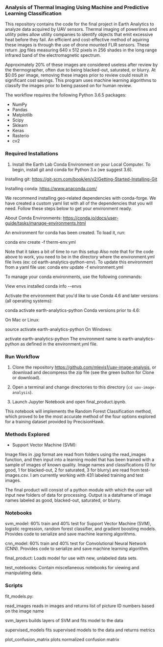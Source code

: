 ### Analysis of Thermal Imaging Using Machine and Predictive Learning Classification

This repository contains the code for the final project in Earth Analytics to analyze data acquired by UAV sensors. Thermal imaging of
powerlines and utility poles allow utility companies to identify objects that emit excessive heat before they fail. An efficient and cost-effective method of aquiring these images is through the use of drone mounted FLIR sensors. These return .jpg files measuring 640 x 512 pixels in 256 shades in the long range infrared band of the electromagnetic spectrum.

Approximately 20% of these images are considered useless after review by the thermographer, often due to being blacked-out, saturated, or blurry. At $0.05 per image, removing these images prior to review could result in significant cost savings. This program uses machine
learning algorithms to classify the images prior to being passed on for human review. 

The workflow requires the following Python 3.6.5 packages: 
* NumPy 
* Pandas  
* Matplotlib 
* Scipy 
* Sklearn 
* Keras
* Rasterio
* cv2

### Required Installations

1. Install the Earth Lab Conda Environment on your Local Computer.
To begin, install git and conda for Python 3.x (we suggest 3.6).

Installing git: https://git-scm.com/book/en/v2/Getting-Started-Installing-Git

Installing conda: https://www.anaconda.com/

We recommend installing geo-related dependencies with conda-forge. We have created a custom yaml list with all of the dependencies that you will need. Follow these steps below to get your environment ready.

About Conda Environments: https://conda.io/docs/user-guide/tasks/manage-environments.html

An environment for conda has been created. To load it, run:

conda env create -f therm-env.yml

Note that it takes a bit of time to run this setup
Also note that for the code above to work, you need to be in the directory where the environment.yml file lives (ex: cd earth-analytics-python-env).
To update this environment from a yaml file use: conda env update -f environment.yml

To manage your conda environments, use the following commands:

View envs installed
conda info --envs

Activate the environment that you'd like to use
Conda 4.6 and later versions (all operating systems):

conda activate earth-analytics-python
Conda versions prior to 4.6:

On Mac or Linux:

source activate earth-analytics-python
On Windows:

activate earth-analytics-python
The environment name is earth-analytics-python as defined in the environment.yml file.

### Run Workflow

1. Clone the repository https://github.com/mlevis1/uav-image-analysis, or download and decompress the zip file (see the green button for Clone or download). 

2. Open a terminal and change directories to this directory (`cd uav-image-analysis`).

3. Launch Jupyter Notebook and open final_product.ipynb.

This notebook will implements the Random Forest Classification method, which proved to be the most accurate method of the four options explored for a training dataset provided by PrecisionHawk. 

### Methods Explored 

* Support Vector Machine (SVM): 



Image files in .jpg format are read from folders using the read_images function, and then input into a learning model that has been
trained with a sample of images of known quality. Image names and classifications (0 for good, 1 for blacked-out, 2 for saturated, 3 for blurry) are read from test-images.csv. I am currently working with 431 labeled training and test images.

The final product will consist of a python module with which the user will input new folders of data for processing. Output is a dataframe of image names labeled as good, blacked-out, saturated, or blurry. 

### Notebooks

svm_model: 60% train and 40% test for Support Vector Machine (SVM), logistic regression, random forest classifier, and gradient boosting models. Provides code to serialize and save machine learning algorithms.

cnn_model: 60% train and 40% test for Convolutional Neural Network (CNN). Provides code to serialize and save machine learning algorithm.

final_product: Loads model for use with new, unlabeled data sets.

test_notebooks: Contain miscellaneous notebooks for viewing and manipulating data.

### Scripts

fit_models.py: 

read_images reads in images and returns list of picture ID numbers based on the image name

svm_layers builds layers of SVM and fits model to the data
              
supervised_models fits supervised models to the data and returns metrics
               
plot_confusion_matrix plots normalized confusion matrix


